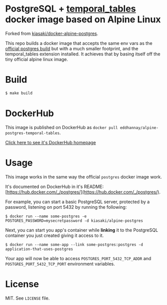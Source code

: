 # PostgreSQL + [temporal_tables](https://github.com/arkhipov/temporal_tables) docker image based on Alpine Linux

Forked from [kiasaki/docker-alpine-postgres](https://github.com/kiasaki/docker-alpine-postgres).

This repo builds a docker image that accepts the same env vars as the
[official postgres build](https://registry.hub.docker.com/_/postgres/) but
with a much smaller footprint, and the temporal_tables extension installed. It
achieves that by basing itself off the tiny official alpine linux image.


# Build

```bash
$ make build
```

# DockerHub

This image is published on DockerHub as `docker pull eddhannay/alpine-postgres-temporal-tables`.

[Click here to see it's DockerHub homepage](https://hub.docker.com/r/eddhannay/alpine-postgres-temporal-tables/)

# Usage

This image works in the same way the official `postgres` docker image work.

It's documented on DockerHub in it's README: [https://hub.docker.com/_/postgres/](https://hub.docker.com/_/postgres/).

For example, you can start a basic PostgreSQL server, protected by a password,
listening on port 5432 by running the following:

```
$ docker run --name some-postgres -e POSTGRES_PASSWORD=mysecretpassword -d kiasaki/alpine-postgres
```

Next, you can start you app's container while **linking** it to the PostgreSQL
container you just created giving it access to it.

```
$ docker run --name some-app --link some-postgres:postgres -d application-that-uses-postgres
```

Your app will now be able to access `POSTGRES_PORT_5432_TCP_ADDR` and `POSTGRES_PORT_5432_TCP_PORT` environment variables.

# License

MIT. See `LICENSE` file.
